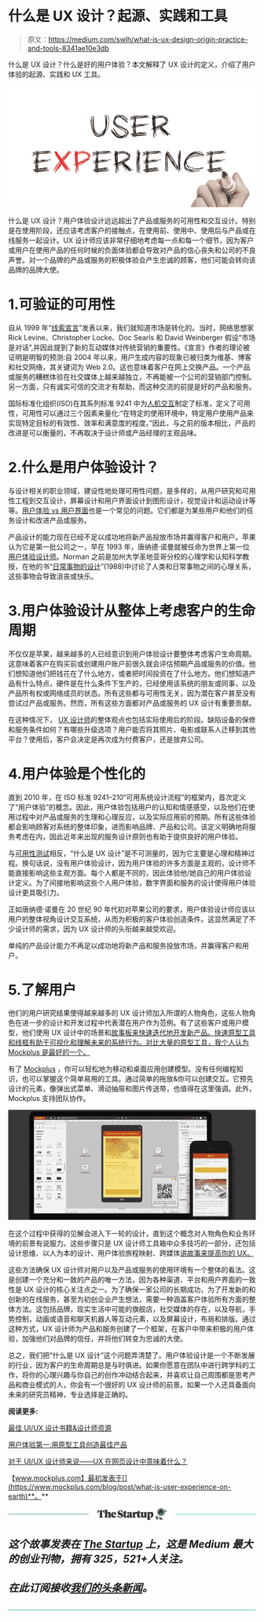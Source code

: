 # 什么是 UX 设计？起源、实践和工具

> 原文：<https://medium.com/swlh/what-is-ux-design-origin-practice-and-tools-8341ae10e3db>

什么是 UX 设计？什么是好的用户体验？本文解释了 UX 设计的定义，介绍了用户体验的起源、实践和 UX 工具。

![](img/c5a6a0466e96b4b697325adcc74ef56a.png)

什么是 UX 设计？用户体验设计远远超出了产品或服务的可用性和交互设计。特别是在使用阶段，还应该考虑客户的接触点，在使用前、使用中、使用后与产品或在线服务一起设计。UX 设计师应该非常仔细地考虑每一点和每一个细节，因为客户或用户在使用产品的任何时候的负面体验都会导致对产品的信心丧失和公司的不良声誉。对一个品牌的产品或服务的积极体验会产生忠诚的顾客，他们可能会转向该品牌的品牌大使。

# 1.可验证的可用性

自从 1999 年“[线索宣言](https://www.amazon.com/Cluetrain-Manifesto-10th-Anniversary/dp/0465024092/ref=sr_1_1?ie=UTF8&qid=1500885224&sr=8-1&keywords=Cluetrain+Manifesto)”发表以来，我们就知道市场是转化的。当时，网络思想家 Rick Levine、Christopher Locke、Doc Searls 和 David Weinberger 假设“市场是对话”,并因此提到了新的互动媒体对传统营销的重要性。《宣言》作者的理论被证明是明智的预测:自 2004 年以来，用户生成内容的现象已被归类为维基、博客和社交网络，其关键词为 Web 2.0。这也意味着客户在网上交换产品。一个产品或服务的糟糕体验在社交媒体上越来越独立，不再能被一个公司的营销部门控制。另一方面，只有诚实可信的交流才有帮助，而这种交流的前提是好的产品和服务。

国际标准化组织(ISO)在其系列标准 9241 中为[人机交互](https://www.iso.org/standard/63500.html)制定了标准，定义了可用性，可用性可以通过三个因素来量化:“在特定的使用环境中，特定用户使用产品来实现特定目标的有效性、效率和满意度的程度。”因此，与之前的版本相比，产品的改进是可以衡量的，不再取决于设计师或产品经理的主观品味。

# 2.什么是用户体验设计？

与设计相关的职业领域，建设性地处理可用性问题，是多样的，从用户研究和可用性工程到交互设计，屏幕设计和用户界面设计到图形设计，视觉设计和运动设计等等。[用户体验 vs 用户界面](https://www.mockplus.com/blog/post/ux-is-not-ui/?r=vincent-yfy)也是一个常见的问题。它们都是为某些用户和他们的任务设计和改进产品或服务。

产品设计的能力现在已经不足以成功地将新产品投放市场并赢得客户和用户。苹果认为它是第一批公司之一，早在 1993 年，唐纳德·诺曼就被任命为世界上第一位[用户体验设计师](https://www.mockplus.com/blog/post/ux-architect/?r=vincent)。Norman 之前是加州大学圣地亚哥分校的心理学和认知科学教授，在他的书“[日常事物的设计](https://www.amazon.com/Design-Everyday-Things-Revised-Expanded/dp/0465050654/ref=sr_1_1?s=books&ie=UTF8&qid=1500885382&sr=1-1&keywords=The+Design+of+Everyday+Things)”(1988)中讨论了人类和日常事物之间的心理关系，这些事物会导致沮丧或快乐。

# 3.用户体验设计从整体上考虑客户的生命周期

不仅仅是苹果，越来越多的人已经意识到用户体验设计要整体考虑客户生命周期。这意味着客户在购买前或创建用户账户前很久就会评估预期产品或服务的价值。他们想知道他们把钱花在了什么地方，或者把时间投资在了什么地方。他们想知道产品有什么特点，硬件是在什么条件下生产的，已经使用该系统的朋友或同事，以及产品所有权或网络成员的状态。所有这些都与可用性无关，因为潜在客户甚至没有尝试过产品或服务。然而，所有这些方面都对产品或服务的 UX 设计有重要贡献。

在这种情况下， [UX 设计师](https://www.mockplus.com/blog/post/what-is-an-ux-designer/?r=vincent-zjj)的整体观点也包括实际使用后的阶段。缺陷设备的保修和服务条件如何？有哪些升级选项？用户能否将其照片、电影或联系人迁移到其他平台？使用后，客户会决定是再次成为付费客户，还是放弃公司。

# 4.用户体验是个性化的

直到 2010 年，在 ISO 标准 9241–210“可用系统设计流程”的框架内，首次定义了“用户体验”的概念。因此，用户体验包括用户的认知和情感感受，以及他们在使用过程中对产品或服务的生理和心理反应，以及实际应用前的预期。所有这些体验都会影响顾客对系统的整体印象，进而影响品牌、产品和公司。该定义明确地将服务考虑在内，因此近年来出现的服务设计原则也有助于提供良好的用户体验。

与[可用性测试](https://www.mockplus.com/blog/post/how-to-conduct-usability-testing/?r=vincent-zl)相反，“什么是 UX 设计”是不可测量的，因为它主要是心理和精神过程。换句话说，没有用户体验设计，因为用户体验的许多方面是主观的，设计师不能直接影响这些主观方面。每个人都是不同的，因此体验他/她自己的用户体验设计定义。为了间接地影响这些个人用户体验，数字界面和服务的设计使得用户体验设计更具吸引力。

正如唐纳德·诺曼在 20 世纪 90 年代初对苹果公司的要求，用户体验设计师应该以用户的整体视角设计交互系统，从而为积极的客户体验创造条件。这显然满足了不少设计师的需求，因为 UX 设计师的头衔越来越受欢迎。

单纯的产品设计能力不再足以成功地将新产品和服务投放市场，并赢得客户和用户。

# 5.了解用户

他们的用户研究结果使得越来越多的 UX 设计师加入所谓的人物角色，这些人物角色在进一步的设计和开发过程中代表潜在用户作为范例。有了这些客户或用户模型，他们使用 UX 设计中的场景和[故事板来快速迭代地开发新产品。快速原型工具和线框有助于可视化和理解未来的系统行为。对比大量的原型工具，我个人认为 Mockplus 是最好的一个。](https://www.mockplus.com/blog/post/storyboarding-in-ux-design/?r=vincent)

有了 [Mockplus](http://www.mockplus.com/?r=vincent) ，你可以轻松地为移动和桌面应用创建模型。没有任何编程知识，也可以掌握这个简单易用的工具。通过简单的拖放&你可以创建交互。它预先设计的元素，像弹出式菜单、滑动抽屉和图片传送带，也值得在这里强调。此外，Mockplus 支持团队协作。

![](img/aec89ce8ebfa49a5dde3056816a42d55.png)

在这个过程中获得的见解会进入下一轮的设计，直到这个概念对人物角色和业务环境的前景有说服力。这些步骤只是 UX 设计师工具箱中众多技巧的一部分，还包括设计思维、以人为本的设计、用户体验旅程映射、跨媒体[讲故事来提高你的 UX。](https://www.mockplus.com/blog/post/6-storytelling-principles-to-improve-your-ux/?r=vincent)

这些方法确保 UX 设计师对用户以及产品或服务的使用环境有一个整体的看法。这是创建一个充分和一致的产品的唯一方法，因为各种渠道、平台和用户界面的一致性是 UX 设计的核心关注点之一。为了确保一家公司的长期成功，为了开发新的和创新的在线服务，甚至为初创企业产生想法，需要一种涵盖客户体验所有方面的整体方法。这包括品牌，现实生活中可能的旗舰店，社交媒体的存在，以及导航，手势控制，动画或语音和聊天机器人等互动元素，以及屏幕设计，布局和排版。通过这种方式，UX 设计师为产品和服务创建了一个框架，在客户中带来积极的用户体验，加强他们对品牌的信任，并将他们转变为忠诚的大使。

总之，我们把“什么是 UX 设计”这个问题弄清楚了。用户体验设计是一个不断发展的行业，因为客户的生命周期总是与时俱进。如果你愿意在团队中进行跨学科的工作，将你的心理兴趣与你自己的创作冲动结合起来，并喜欢让自己周围都是思考产品和商业模式的人，你会有一个很好的 UX 设计师的前景。如果一个人还具备面向未来的研究员精神，专业选择是正确的。

**阅读更多:**

[最佳 UI/UX 设计书籍&设计师资源](https://www.mockplus.com/blog/post/the-best-uiux-design-books-resources-for-designers/?r=vincent-j)

[用户体验第一:用原型工具创造最佳产品](https://www.mockplus.com/blog/post/user-experience-first-creating-optimal-product-with-prototyping-tools/?r=vincent)

[对于 UI/UX 设计师来说——UX 在网页设计中意味着什么？](https://www.mockplus.com/blog/post/what-does-ux-mean-in-web-design/?r=vincent)

【www.mockplus.com】最初发表于[](https://www.mockplus.com/blog/post/what-is-user-experience-on-earth)**。**

*[![](img/308a8d84fb9b2fab43d66c117fcc4bb4.png)](https://medium.com/swlh)*

## *这个故事发表在 [The Startup](https://medium.com/swlh) 上，这是 Medium 最大的创业刊物，拥有 325，521+人关注。*

## *在此订阅接收[我们的头条新闻](http://growthsupply.com/the-startup-newsletter/)。*

*[![](img/b0164736ea17a63403e660de5dedf91a.png)](https://medium.com/swlh)*